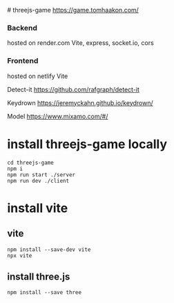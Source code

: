 ﻿﻿# threejs-game
https://game.tomhaakon.com/

### Backend 
hosted on render.com 
Vite, express, socket.io, cors


### Frontend
hosted on netlify
Vite

Detect-it
https://github.com/rafgraph/detect-it

Keydrown
https://jeremyckahn.github.io/keydrown/

Model
https://www.mixamo.com/#/

# install threejs-game locally
```
cd threejs-game
npm i
npm run start ./server
npm run dev ./client
```


# install vite
## vite
```
npm install --save-dev vite
npx vite
```
##  install three.js
```
npm install --save three
```
